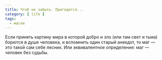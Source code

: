 ```yaml
---
title: Чтоб не забыть. Пригодится...
category: [ life ]
tags:
  - магия
---
```

Если принять картину мира в которой добро и зло (или там свет и тьма) борются в душе человека, и вспомнить один
старый анекдот, то маг — это такой сам себе лесник. Или эквивалентное определение: маг — человек без судьбы.
